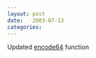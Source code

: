 ```yaml
---
layout: post
date:   2003-07-13
categories:
---
```

Updated <a href="asm/encode64/">encode64</a> function
